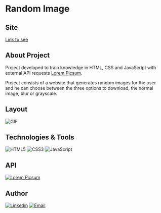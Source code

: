 # Random Image

## Site 
[Link to see](https://random-image-zucheli.netlify.app)

## About Project
Project developed to train knowledge in HTML, CSS and JavaScript with external API requests [Lorem Picsum](https://picsum.photos).

Project consists of a website that generates random images for the user and he can choose between the three options to download, the normal image, blur or grayscale. 

## Layout
![GIF](https://github.com/Zucheli/RandomImage/blob/main/assets/github/Random-Image.gif) 

## Technologies & Tools
![HTML5](https://img.shields.io/badge/HTML5-E34F26?style=for-the-badge&logo=html5&logoColor=white)
![CSS3](https://img.shields.io/badge/CSS3-1572B6?style=for-the-badge&logo=css3&logoColor=white)
![JavaScript](https://img.shields.io/badge/JavaScript-323330?style=for-the-badge&logo=javascript&logoColor=F7DF1E)

## API 
[![Lorem Picsum](https://img.shields.io/badge/LoremPicsum--323330?style=for-the-badge&logo=&logoColor=white)](https://picsum.photos)

## Author
[![Linkedin](https://img.shields.io/badge/Mateus_Zucheli-0077B5?style=for-the-badge&logo=linkedin&logoColor=white)](https://www.linkedin.com/in/mateus-zucheli-8b5b76171/)
[![Email](https://img.shields.io/badge/mateuszucheli@hotmail.com-0078D4?style=for-the-badge&logo=microsoft-outlook&logoColor=white)](mailto:mateuszucheli@hotmail.com)
